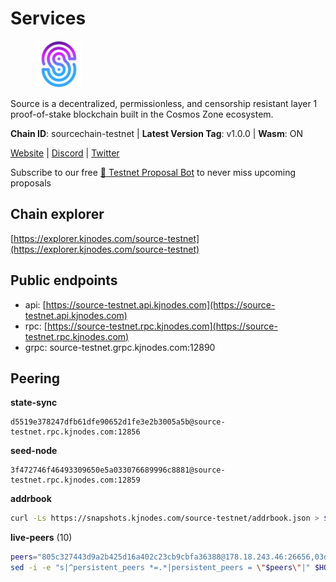 # Services

<figure><img src="https://raw.githubusercontent.com/kj89/cosmos-images/main/logos/source.png" alt=""><figcaption></figcaption></figure>

Source is a decentralized, permissionless, and censorship resistant layer 1 proof-of-stake blockchain built in the Cosmos Zone ecosystem.

**Chain ID**: sourcechain-testnet | **Latest Version Tag**: v1.0.0 | **Wasm**: ON

[Website](https://www.sourceprotocol.io) | [Discord](https://discord.io/SourceProtocol) | [Twitter](https://www.twitter.com/sourceprotocol_)



Subscribe to our free [🤖 Testnet Proposal Bot](https://t.me/kjnodes_testnet_proposal_bot) to never miss upcoming proposals


## Chain explorer
[https://explorer.kjnodes.com/source-testnet](https://explorer.kjnodes.com/source-testnet)

## Public endpoints

* api: [https://source-testnet.api.kjnodes.com](https://source-testnet.api.kjnodes.com)
* rpc: [https://source-testnet.rpc.kjnodes.com](https://source-testnet.rpc.kjnodes.com)
* grpc: source-testnet.grpc.kjnodes.com:12890

## Peering

**state-sync**

```text
d5519e378247dfb61dfe90652d1fe3e2b3005a5b@source-testnet.rpc.kjnodes.com:12856
```

**seed-node**

```text
3f472746f46493309650e5a033076689996c8881@source-testnet.rpc.kjnodes.com:12859
```

**addrbook**
```bash
curl -Ls https://snapshots.kjnodes.com/source-testnet/addrbook.json > $HOME/.source/config/addrbook.json
```

**live-peers** (10)
```bash
peers="805c327443d9a2b425d16a402c23cb9cbfa36388@178.18.243.46:26656,03d324b03078e3bd38c7c7550988362d11106ce4@135.181.198.246:26656,86216a2e88322ca534fedaa91898272cc11d3cc9@173.249.23.196:28656,c5eccf228a25f979592297311bfe2cc8ef94e482@95.111.229.159:26656,e6a5db345775973982e32b24ba7f3bfa18337f66@65.108.124.219:33656,f9c66449320c103f6c33b10f5926b20732a3bd10@194.60.201.69:26656,1c29673dc1fb273bffc55808a6118a61a08df830@65.108.151.10:26656,d5519e378247dfb61dfe90652d1fe3e2b3005a5b@65.109.68.190:12856,c4a25dde02d45af2d9f90e10d136c5d399183730@38.242.137.186:28656,46ae715de3bcf284ff997b841e6e82f279e3654f@154.26.153.179:26656"
sed -i -e "s|^persistent_peers *=.*|persistent_peers = \"$peers\"|" $HOME/.source/config/config.toml
```
